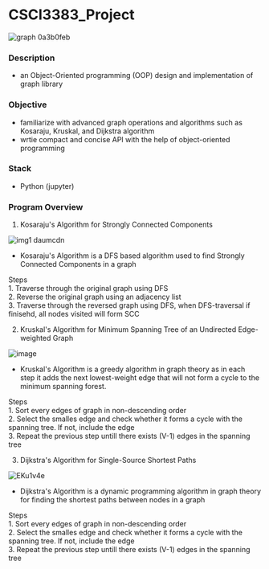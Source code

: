 # CSCI3383_Project


![graph 0a3b0feb](https://user-images.githubusercontent.com/35610628/120974519-322bd300-c7ab-11eb-8871-7097fa30f2ff.png)

### Description 
  - an Object-Oriented programming (OOP) design and implementation of graph library

### Objective
  - familiarize with advanced graph operations and algorithms such as Kosaraju, Kruskal, and Dijkstra algorithm
  - wrtie compact and concise API with the help of object-oriented programming

### Stack
  - Python (jupyter)

### Program Overview

  1. Kosaraju's Algorithm for Strongly Connected Components

  ![img1 daumcdn](https://user-images.githubusercontent.com/35610628/120975276-ff360f00-c7ab-11eb-8507-51fb6df21078.png)
  
  - Kosaraju's Algorithm is a DFS based algorithm used to find Strongly Connected Components in a graph

  Steps <br/>
    1. Traverse through the original graph using DFS <br/>
    2. Reverse the original graph using an adjacency list <br/>
    3. Traverse through the reversed graph using DFS, when DFS-traversal if finisehd, all nodes visited will form SCC <br/>

  2. Kruskal's Algorithm for Minimum Spanning Tree of an Undirected Edge-weighted Graph

  ![image](https://user-images.githubusercontent.com/35610628/120975819-a2872400-c7ac-11eb-8bb1-522f8bf99758.png)
  
  - Kruskal's Algorithm is a greedy algorithm in graph theory as in each step it adds the next lowest-weight edge that will not form a cycle to the minimum spanning forest.

  Steps <br/>
    1. Sort every edges of graph in non-descending order <br/>
    2. Select the smalles edge and check whether it forms a cycle with the spanning tree. If not, include the edge <br/>
    3. Repeat the previous step untill there exists (V-1) edges in the spanning tree <br/>
    
    
   3. Dijkstra's Algorithm for Single-Source Shortest Paths

  ![EKu1v4e](https://user-images.githubusercontent.com/35610628/120976664-82a43000-c7ad-11eb-8e31-4a500248f0dc.png)
  
  - Dijkstra's Algorithm is a dynamic programming algorithm in graph theory for finding the shortest paths between nodes in a graph

  Steps <br/>
    1. Sort every edges of graph in non-descending order <br/>
    2. Select the smalles edge and check whether it forms a cycle with the spanning tree. If not, include the edge <br/>
    3. Repeat the previous step untill there exists (V-1) edges in the spanning tree <br/>
    
    
